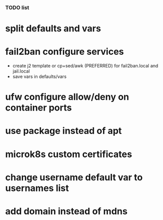 ### TODO list

# split defaults and vars
# fail2ban configure services
- create j2 template or cp+sed/awk (PREFERRED) for fail2ban.local and jail.local 
- save vars in defaults/vars
# ufw configure allow/deny on container ports
# use package instead of apt
# microk8s custom certificates
# change username default var to usernames list
# add domain instead of mdns